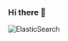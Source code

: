 ### Hi there 👋

![ElasticSearch](https://img.shields.io/badge/-ElasticSearch-005571?style=for-the-badge&logo=elasticsearch)
